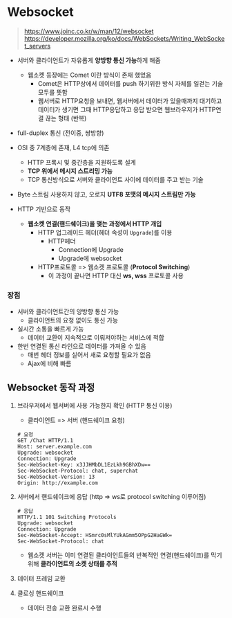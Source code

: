 # Websocket

> https://www.joinc.co.kr/w/man/12/websocket
> https://developer.mozilla.org/ko/docs/WebSockets/Writing_WebSocket_servers

- 서버와 클라이언트가 자유롭게 **양방향 통신 가능**하게 해줌

  - 웹소켓 등장에는 Comet 이란 방식이 존재 했었음
    - Comet은 HTTP상에서 데이터를 push 하기위한 방식 자체를 일걷는 기술 모두를 뜻함
    - 웹서버로 HTTP요청을 보내면, 웹서버에서 데이터가 있을때까지 대기하고 데이터가 생기면 그때 HTTP응답하고 응답 받으면 웹브라우저가 HTTP연결 끊는 형태 (반복)

- full-duplex 통신 (전이중, 쌍방향)

- OSI 중 7계층에 존재, L4 tcp에 의존
  - HTTP 프록시 및 중간층을 지원하도록 설계
  - **TCP 위에서 메시지 스트리밍 가능**
  - TCP 통신방식으로 서버와 클라이언트 사이에 데이터를 주고 받는 기술
  
- Byte 스트림 사용하지 않고, 오로지 **UTF8 포맷의 메시지 스트림만 가능**

- HTTP 기반으로 동작

  - **웹소켓 연결(핸드쉐이크)을 맺는 과정에서 HTTP 개입**
    - HTTP 업그레이드 헤더(헤더 속성이 `Upgrade`)를 이용
      - HTTP헤더 
        - Connection에 Upgrade
        - Upgrade에 websocket
    - HTTP프로토콜 => 웹소켓 프로토콜 (**Protocol Switching**)
      - 이 과정이 끝나면 HTTP 대신 **ws, wss** 프로토콜 사용



### 장점

- 서버와 클라이언트간의 양방향 통신 가능
  - 클라이언트의 요청 없이도 통신 가능
- 실시간 소통을 빠르게 가능
  - 데이터 교환이 지속적으로 이뤄져야하는 서비스에 적합
- 한번 연결된 통신 라인으로 데이터를 가져올 수 있음
  - 매번 헤더 정보를 실어서 새로 요청할 필요가 없음
  - Ajax에 비해 빠름



## Websocket 동작 과정

1. 브라우저에서 웹서버에 사용 가능한지 확인 (HTTP 통신 이용)

   - 클라이언트 => 서버 (핸드쉐이크 요청)
   ```shell
   # 요청
   GET /Chat HTTP/1.1
   Host: server.example.com
   Upgrade: websocket
   Connection: Upgrade
   Sec-WebSocket-Key: x3JJHMbDL1EzLkh9GBhXDw==
   Sec-WebSocket-Protocol: chat, superchat
   Sec-WebSocket-Version: 13
   Origin: http://example.com
   ```
   
2. 서버에서 핸드쉐이크에 응답 (http => ws로 protocol switching 이루어짐)

   ```shell
   # 응답
   HTTP/1.1 101 Switching Protocols
   Upgrade: websocket
   Connection: Upgrade
   Sec-WebSocket-Accept: HSmrc0sMlYUkAGmm5OPpG2HaGWk=
   Sec-WebSocket-Protocol: chat 
   ```
   
   - 웹소켓 서버는 이미 연결된 클라이언트들의 반복적인 연결(핸드쉐이크)를 막기위해 **클라이언트의 소켓 상태를 추적**
   
3. 데이터 프레임 교환

4. 클로싱 핸드쉐이크 

   - 데이터 전송 교환 완료시 수행